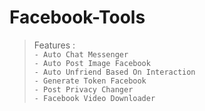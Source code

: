 # Facebook-Tools  
>Features :  
```- Auto Chat Messenger```  
```- Auto Post Image Facebook```  
```- Auto Unfriend Based On Interaction```  
```- Generate Token Facebook```  
```- Post Privacy Changer```  
```- Facebook Video Downloader```
